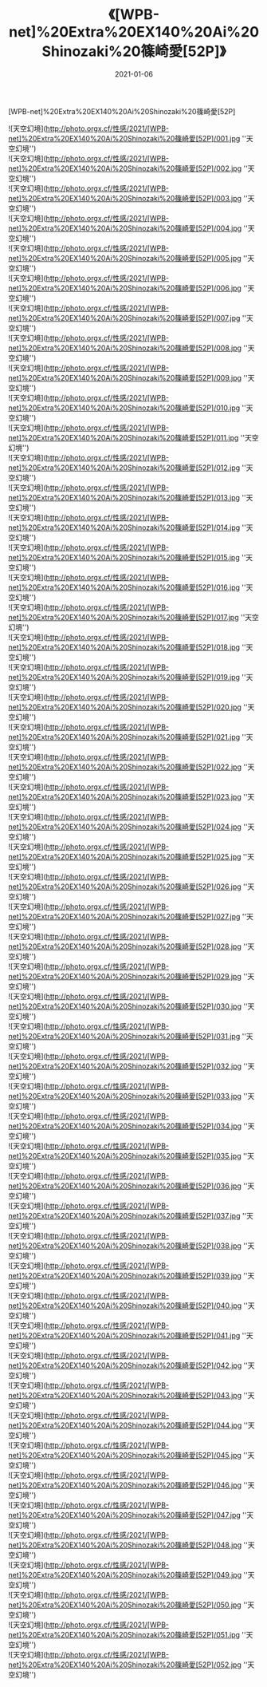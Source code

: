 ﻿---
layout: post
title: 《[WPB-net]%20Extra%20EX140%20Ai%20Shinozaki%20篠崎愛[52P]》
date: 2021-01-06
img: http://photo.orgx.cf/性感/2021/[WPB-net]%20Extra%20EX140%20Ai%20Shinozaki%20篠崎愛[52P]/000.jpg
tags: [美女,性感,泳衣]
---

[WPB-net]%20Extra%20EX140%20Ai%20Shinozaki%20篠崎愛[52P]



![天空幻境](http://photo.orgx.cf/性感/2021/[WPB-net]%20Extra%20EX140%20Ai%20Shinozaki%20篠崎愛[52P]/001.jpg ''天空幻境'')<br>
![天空幻境](http://photo.orgx.cf/性感/2021/[WPB-net]%20Extra%20EX140%20Ai%20Shinozaki%20篠崎愛[52P]/002.jpg ''天空幻境'')<br>
![天空幻境](http://photo.orgx.cf/性感/2021/[WPB-net]%20Extra%20EX140%20Ai%20Shinozaki%20篠崎愛[52P]/003.jpg ''天空幻境'')<br>
![天空幻境](http://photo.orgx.cf/性感/2021/[WPB-net]%20Extra%20EX140%20Ai%20Shinozaki%20篠崎愛[52P]/004.jpg ''天空幻境'')<br>
![天空幻境](http://photo.orgx.cf/性感/2021/[WPB-net]%20Extra%20EX140%20Ai%20Shinozaki%20篠崎愛[52P]/005.jpg ''天空幻境'')<br>
![天空幻境](http://photo.orgx.cf/性感/2021/[WPB-net]%20Extra%20EX140%20Ai%20Shinozaki%20篠崎愛[52P]/006.jpg ''天空幻境'')<br>
![天空幻境](http://photo.orgx.cf/性感/2021/[WPB-net]%20Extra%20EX140%20Ai%20Shinozaki%20篠崎愛[52P]/007.jpg ''天空幻境'')<br>
![天空幻境](http://photo.orgx.cf/性感/2021/[WPB-net]%20Extra%20EX140%20Ai%20Shinozaki%20篠崎愛[52P]/008.jpg ''天空幻境'')<br>
![天空幻境](http://photo.orgx.cf/性感/2021/[WPB-net]%20Extra%20EX140%20Ai%20Shinozaki%20篠崎愛[52P]/009.jpg ''天空幻境'')<br>
![天空幻境](http://photo.orgx.cf/性感/2021/[WPB-net]%20Extra%20EX140%20Ai%20Shinozaki%20篠崎愛[52P]/010.jpg ''天空幻境'')<br>
![天空幻境](http://photo.orgx.cf/性感/2021/[WPB-net]%20Extra%20EX140%20Ai%20Shinozaki%20篠崎愛[52P]/011.jpg ''天空幻境'')<br>
![天空幻境](http://photo.orgx.cf/性感/2021/[WPB-net]%20Extra%20EX140%20Ai%20Shinozaki%20篠崎愛[52P]/012.jpg ''天空幻境'')<br>
![天空幻境](http://photo.orgx.cf/性感/2021/[WPB-net]%20Extra%20EX140%20Ai%20Shinozaki%20篠崎愛[52P]/013.jpg ''天空幻境'')<br>
![天空幻境](http://photo.orgx.cf/性感/2021/[WPB-net]%20Extra%20EX140%20Ai%20Shinozaki%20篠崎愛[52P]/014.jpg ''天空幻境'')<br>
![天空幻境](http://photo.orgx.cf/性感/2021/[WPB-net]%20Extra%20EX140%20Ai%20Shinozaki%20篠崎愛[52P]/015.jpg ''天空幻境'')<br>
![天空幻境](http://photo.orgx.cf/性感/2021/[WPB-net]%20Extra%20EX140%20Ai%20Shinozaki%20篠崎愛[52P]/016.jpg ''天空幻境'')<br>
![天空幻境](http://photo.orgx.cf/性感/2021/[WPB-net]%20Extra%20EX140%20Ai%20Shinozaki%20篠崎愛[52P]/017.jpg ''天空幻境'')<br>
![天空幻境](http://photo.orgx.cf/性感/2021/[WPB-net]%20Extra%20EX140%20Ai%20Shinozaki%20篠崎愛[52P]/018.jpg ''天空幻境'')<br>
![天空幻境](http://photo.orgx.cf/性感/2021/[WPB-net]%20Extra%20EX140%20Ai%20Shinozaki%20篠崎愛[52P]/019.jpg ''天空幻境'')<br>
![天空幻境](http://photo.orgx.cf/性感/2021/[WPB-net]%20Extra%20EX140%20Ai%20Shinozaki%20篠崎愛[52P]/020.jpg ''天空幻境'')<br>
![天空幻境](http://photo.orgx.cf/性感/2021/[WPB-net]%20Extra%20EX140%20Ai%20Shinozaki%20篠崎愛[52P]/021.jpg ''天空幻境'')<br>
![天空幻境](http://photo.orgx.cf/性感/2021/[WPB-net]%20Extra%20EX140%20Ai%20Shinozaki%20篠崎愛[52P]/022.jpg ''天空幻境'')<br>
![天空幻境](http://photo.orgx.cf/性感/2021/[WPB-net]%20Extra%20EX140%20Ai%20Shinozaki%20篠崎愛[52P]/023.jpg ''天空幻境'')<br>
![天空幻境](http://photo.orgx.cf/性感/2021/[WPB-net]%20Extra%20EX140%20Ai%20Shinozaki%20篠崎愛[52P]/024.jpg ''天空幻境'')<br>
![天空幻境](http://photo.orgx.cf/性感/2021/[WPB-net]%20Extra%20EX140%20Ai%20Shinozaki%20篠崎愛[52P]/025.jpg ''天空幻境'')<br>
![天空幻境](http://photo.orgx.cf/性感/2021/[WPB-net]%20Extra%20EX140%20Ai%20Shinozaki%20篠崎愛[52P]/026.jpg ''天空幻境'')<br>
![天空幻境](http://photo.orgx.cf/性感/2021/[WPB-net]%20Extra%20EX140%20Ai%20Shinozaki%20篠崎愛[52P]/027.jpg ''天空幻境'')<br>
![天空幻境](http://photo.orgx.cf/性感/2021/[WPB-net]%20Extra%20EX140%20Ai%20Shinozaki%20篠崎愛[52P]/028.jpg ''天空幻境'')<br>
![天空幻境](http://photo.orgx.cf/性感/2021/[WPB-net]%20Extra%20EX140%20Ai%20Shinozaki%20篠崎愛[52P]/029.jpg ''天空幻境'')<br>
![天空幻境](http://photo.orgx.cf/性感/2021/[WPB-net]%20Extra%20EX140%20Ai%20Shinozaki%20篠崎愛[52P]/030.jpg ''天空幻境'')<br>
![天空幻境](http://photo.orgx.cf/性感/2021/[WPB-net]%20Extra%20EX140%20Ai%20Shinozaki%20篠崎愛[52P]/031.jpg ''天空幻境'')<br>
![天空幻境](http://photo.orgx.cf/性感/2021/[WPB-net]%20Extra%20EX140%20Ai%20Shinozaki%20篠崎愛[52P]/032.jpg ''天空幻境'')<br>
![天空幻境](http://photo.orgx.cf/性感/2021/[WPB-net]%20Extra%20EX140%20Ai%20Shinozaki%20篠崎愛[52P]/033.jpg ''天空幻境'')<br>
![天空幻境](http://photo.orgx.cf/性感/2021/[WPB-net]%20Extra%20EX140%20Ai%20Shinozaki%20篠崎愛[52P]/034.jpg ''天空幻境'')<br>
![天空幻境](http://photo.orgx.cf/性感/2021/[WPB-net]%20Extra%20EX140%20Ai%20Shinozaki%20篠崎愛[52P]/035.jpg ''天空幻境'')<br>
![天空幻境](http://photo.orgx.cf/性感/2021/[WPB-net]%20Extra%20EX140%20Ai%20Shinozaki%20篠崎愛[52P]/036.jpg ''天空幻境'')<br>
![天空幻境](http://photo.orgx.cf/性感/2021/[WPB-net]%20Extra%20EX140%20Ai%20Shinozaki%20篠崎愛[52P]/037.jpg ''天空幻境'')<br>
![天空幻境](http://photo.orgx.cf/性感/2021/[WPB-net]%20Extra%20EX140%20Ai%20Shinozaki%20篠崎愛[52P]/038.jpg ''天空幻境'')<br>
![天空幻境](http://photo.orgx.cf/性感/2021/[WPB-net]%20Extra%20EX140%20Ai%20Shinozaki%20篠崎愛[52P]/039.jpg ''天空幻境'')<br>
![天空幻境](http://photo.orgx.cf/性感/2021/[WPB-net]%20Extra%20EX140%20Ai%20Shinozaki%20篠崎愛[52P]/040.jpg ''天空幻境'')<br>
![天空幻境](http://photo.orgx.cf/性感/2021/[WPB-net]%20Extra%20EX140%20Ai%20Shinozaki%20篠崎愛[52P]/041.jpg ''天空幻境'')<br>
![天空幻境](http://photo.orgx.cf/性感/2021/[WPB-net]%20Extra%20EX140%20Ai%20Shinozaki%20篠崎愛[52P]/042.jpg ''天空幻境'')<br>
![天空幻境](http://photo.orgx.cf/性感/2021/[WPB-net]%20Extra%20EX140%20Ai%20Shinozaki%20篠崎愛[52P]/043.jpg ''天空幻境'')<br>
![天空幻境](http://photo.orgx.cf/性感/2021/[WPB-net]%20Extra%20EX140%20Ai%20Shinozaki%20篠崎愛[52P]/044.jpg ''天空幻境'')<br>
![天空幻境](http://photo.orgx.cf/性感/2021/[WPB-net]%20Extra%20EX140%20Ai%20Shinozaki%20篠崎愛[52P]/045.jpg ''天空幻境'')<br>
![天空幻境](http://photo.orgx.cf/性感/2021/[WPB-net]%20Extra%20EX140%20Ai%20Shinozaki%20篠崎愛[52P]/046.jpg ''天空幻境'')<br>
![天空幻境](http://photo.orgx.cf/性感/2021/[WPB-net]%20Extra%20EX140%20Ai%20Shinozaki%20篠崎愛[52P]/047.jpg ''天空幻境'')<br>
![天空幻境](http://photo.orgx.cf/性感/2021/[WPB-net]%20Extra%20EX140%20Ai%20Shinozaki%20篠崎愛[52P]/048.jpg ''天空幻境'')<br>
![天空幻境](http://photo.orgx.cf/性感/2021/[WPB-net]%20Extra%20EX140%20Ai%20Shinozaki%20篠崎愛[52P]/049.jpg ''天空幻境'')<br>
![天空幻境](http://photo.orgx.cf/性感/2021/[WPB-net]%20Extra%20EX140%20Ai%20Shinozaki%20篠崎愛[52P]/050.jpg ''天空幻境'')<br>
![天空幻境](http://photo.orgx.cf/性感/2021/[WPB-net]%20Extra%20EX140%20Ai%20Shinozaki%20篠崎愛[52P]/051.jpg ''天空幻境'')<br>
![天空幻境](http://photo.orgx.cf/性感/2021/[WPB-net]%20Extra%20EX140%20Ai%20Shinozaki%20篠崎愛[52P]/052.jpg ''天空幻境'')<br>